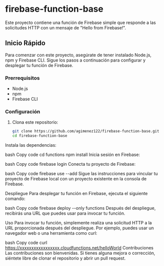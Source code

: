 # firebase-function-base


Este proyecto contiene una función de Firebase simple que responde a las solicitudes HTTP con un mensaje de "Hello from Firebase!".

## Inicio Rápido

Para comenzar con este proyecto, asegúrate de tener instalado Node.js, npm y Firebase CLI. Sigue los pasos a continuación para configurar y desplegar tu función de Firebase.

### Prerrequisitos

- Node.js
- npm
- Firebase CLI

### Configuración

1. Clona este repositorio:

   ```bash
   git clone https://github.com/agimenez122/firebase-function-base.git
   cd firebase-function-base

Instala las dependencias:

bash
Copy code
cd functions
npm install
Inicia sesión en Firebase:

bash
Copy code
firebase login
Conecta tu proyecto de Firebase:

bash
Copy code
firebase use --add
Sigue las instrucciones para vincular tu proyecto de Firebase local con un proyecto existente en la consola de Firebase.

Despliegue
Para desplegar tu función en Firebase, ejecuta el siguiente comando:

bash
Copy code
firebase deploy --only functions
Después del despliegue, recibirás una URL que puedes usar para invocar tu función.

Uso
Para invocar tu función, simplemente realiza una solicitud HTTP a la URL proporcionada después del despliegue. Por ejemplo, puedes usar un navegador web o una herramienta como curl:

bash
Copy code
curl https://xxxxxxxxxxxxxxxxx.cloudfunctions.net/helloWorld
Contribuciones
Las contribuciones son bienvenidas. Si tienes alguna mejora o corrección, siéntete libre de clonar el repositorio y abrir un pull request.


